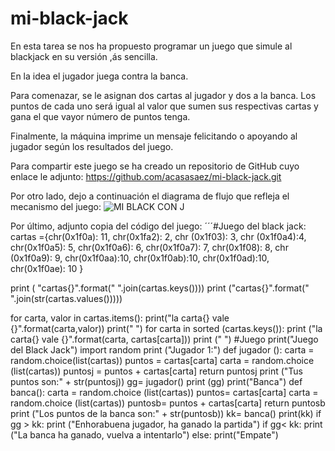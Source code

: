 # mi-black-jack
En esta tarea se nos ha propuesto programar un juego que simule al blackjack en su versión ,ás sencilla.

En la idea el jugador juega contra la banca.

Para comenazar, se le asignan dos cartas al jugador y dos a la banca. Los puntos de cada uno será igual al valor que sumen sus respectivas cartas y gana el que vayor número de puntos tenga.

Finalmente, la máquina imprime un mensaje felicitando o apoyando al jugador según los resultados del juego.

Para compartir este juego se ha creado un repositorio de GitHub cuyo enlace le adjunto: https://github.com/acasasaez/mi-black-jack.git

Por otro lado, dejo a continuación el diagrama de flujo que refleja el mecanismo del juego:
![MI BLACK CON J](https://user-images.githubusercontent.com/91721826/143073262-711425c4-ef70-432d-b398-e62691ca7e42.jpg)

Por último, adjunto copia del código del juego:
´´´#Juego del black jack:
cartas ={chr(0x1f0a): 11,
         chr(0x1fa2): 2,
         chr (0x1f03): 3,
         chr (0x1f0a4):4,
         chr(0x1f0a5): 5,
         chr(0x1f0a6): 6,
         chr(0x1f0a7): 7,
         chr(0x1f08): 8,
         chr (0x1f0a9): 9,
         chr(0x1f0aa):10,
         chr(0x1f0ab):10,
         chr(0x1f0ad):10,
         chr(0x1f0ae): 10 }

print ( "cartas{}".format(" ".join(cartas.keys())))
print ("cartas{}".format(" ".join(str(cartas.values()))))

for carta, valor in cartas.items():
    print("la carta{} vale {}".format(carta,valor))
print(" ")
for carta in sorted (cartas.keys()):
    print ("la carta{} vale {}".format(carta, cartas[carta]))
print (" ")
#Juego 
print("Juego del Black Jack")
import random
print ("Jugador 1:")
def jugador ():
    carta = random.choice(list(cartas))
    puntos = cartas[carta]
    carta = random.choice (list(cartas))
    puntosj = puntos + cartas[carta]
    return puntosj
    print ("Tus puntos son:" + str(puntosj))
gg= jugador()
print (gg)
print("Banca")
def banca():
    carta = random.choice (list(cartas))
    puntos= cartas[carta]
    carta = random.choice (list(cartas))
    puntosb= puntos + cartas[carta]
    return puntosb
    print ("Los puntos de la banca son:" + str(puntosb))
kk= banca()
print(kk)
if gg > kk:
    print ("Enhorabuena jugador, ha ganado la partida")
if gg< kk:
    print ("La banca ha ganado, vuelva a intentarlo")
else:
    print("Empate")
